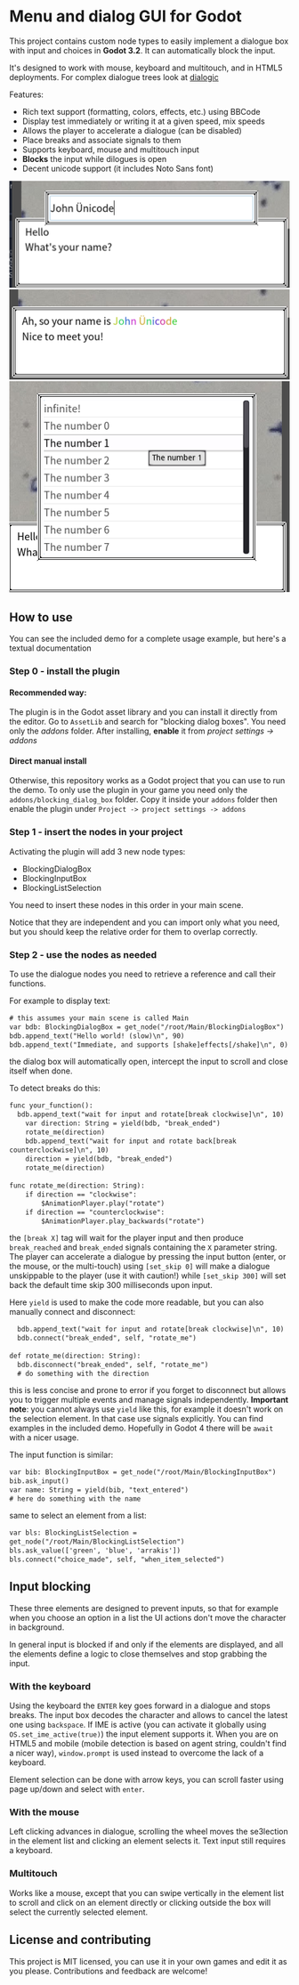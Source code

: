# Menu and dialog GUI for Godot

This project contains custom node types to easily implement a dialogue box with input and choices in __Godot 3.2__. It can automatically block the input.

It's designed to work with mouse, keyboard and multitouch, and in HTML5 deployments. For complex dialogue trees look at [dialogic](https://github.com/coppolaemilio/dialogic)

Features:

* Rich text support (formatting, colors, effects, etc.) using BBCode
* Display test immediately or writing it at a given speed, mix speeds
* Allows the player to accelerate a dialogue (can be disabled)
* Place breaks and associate signals to them
* Supports keyboard, mouse and multitouch input
* __Blocks__ the input while dilogues is open
* Decent unicode support (it includes Noto Sans font)

![how input is given](screenshots/input.png)
![how text is displayed](screenshots/text.png)
![how a choice is made](screenshots/choice.png)


## How to use

You can see the included demo for a complete usage example, but here's a textual documentation

### Step 0 - install the plugin

#### Recommended way:
The plugin is in the Godot asset library and you can install it directly from the editor. Go to `AssetLib` and search for "blocking dialog boxes". You need only the *addons* folder.
After installing, __enable__ it from *project settings -> addons*

#### Direct manual install
Otherwise, this repository works as a Godot project that you can use to run the demo.
To only use the plugin in your game you need only the `addons/blocking_dialog_box` folder. Copy it inside your `addons` folder then enable the plugin under `Project -> project settings -> addons`

### Step 1 - insert the nodes in your project

Activating the plugin will add 3 new node types:

* BlockingDialogBox
* BlockingInputBox
* BlockingListSelection

You need to insert these nodes in this order in your main scene.

Notice that they are independent and you can import only what you need, but you should keep the relative order for them to overlap correctly.

### Step 2 - use the nodes as needed

To use the dialogue nodes you need to retrieve a reference and call their functions.

For example to display text:

```GDScript
# this assumes your main scene is called Main
var bdb: BlockingDialogBox = get_node("/root/Main/BlockingDialogBox")
bdb.append_text("Hello world! (slow)\n", 90)
bdb.append_text("Immediate, and supports [shake]effects[/shake]\n", 0)
```

the dialog box will automatically open, intercept the input to scroll and close itself when done.

To detect breaks do this:

```GDScript
func your_function():
  bdb.append_text("wait for input and rotate[break clockwise]\n", 10)
	var direction: String = yield(bdb, "break_ended")
	rotate_me(direction)
	bdb.append_text("wait for input and rotate back[break counterclockwise]\n", 10)
	direction = yield(bdb, "break_ended")
	rotate_me(direction)

func rotate_me(direction: String):
	if direction == "clockwise":
		$AnimationPlayer.play("rotate")
	if direction == "counterclockwise":
		$AnimationPlayer.play_backwards("rotate")
```

the `[break X]` tag will wait for the player input and then produce `break_reached` and `break_ended` signals containing the `X` parameter string.
The player can accelerate a dialogue by pressing the input button (enter, or the mouse, or the multi-touch) using `[set_skip 0]` will make a dialogue unskippable to the player (use it with caution!) while `[set_skip 300]` will set back the default time skip 300 milliseconds upon input.

Here `yield` is used to make the code more readable, but you can also manually connect and disconnect:

```GDScript
  bdb.append_text("wait for input and rotate[break clockwise]\n", 10)
  bdb.connect("break_ended", self, "rotate_me")

def rotate_me(direction: String):
  bdb.disconnect("break_ended", self, "rotate_me")
  # do something with the direction
```
this is less concise and prone to error if you forget to disconnect but allows you to trigger multiple events and manage signals independently.
__Important note__: you cannot always use `yield` like this, for example it doesn't work on the selection element. In that case use signals explicitly. You can find examples in the included demo.
Hopefully in Godot 4 there will be `await` with a nicer usage.

The input function is similar:

```GDScript
var bib: BlockingInputBox = get_node("/root/Main/BlockingInputBox")
bib.ask_input()
var name: String = yield(bib, "text_entered")
# here do something with the name
```

same to select an element from a list:

```GDScript
var bls: BlockingListSelection = get_node("/root/Main/BlockingListSelection")
bls.ask_value(['green', 'blue', 'arrakis'])
bls.connect("choice_made", self, "when_item_selected")
```

## Input blocking

These three elements are designed to prevent inputs, so that for example when you choose an option in a list the UI actions don't move the character in background.

In general input is blocked if and only if the elements are displayed, and all the elements define a logic to close themselves and stop grabbing the input.

### With the keyboard
Using the keyboard the `ENTER` key goes forward in a dialogue and stops breaks.
The input box decodes the character and allows to cancel the latest one using `backspace`.
If IME is active (you can activate it globally using `OS.set_ime_active(true)`) the input element supports it.
When you are on HTML5 and mobile (mobile detection is based on agent string, couldn't find a nicer way), `window.prompt` is used instead to overcome the lack of a keyboard.

Element selection can be done with arrow keys, you can scroll faster using page up/down and select with `enter`.

### With the mouse

Left clicking advances in dialogue, scrolling the wheel moves the se3lection in the element list and clicking an element selects it.
Text input still requires a keyboard.

### Multitouch
Works like a mouse, except that you can swipe vertically in the element list to scroll and click on an element directly or clicking outside the box will select the currently selected element.

## License and contributing
This project is MIT licensed, you can use it in your own games and edit it as you please.
Contributions and feedback are welcome!

